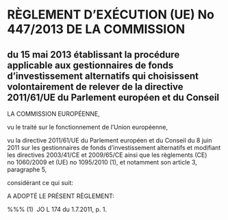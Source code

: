 # RÈGLEMENT D’EXÉCUTION (UE) No 447/2013 DE LA COMMISSION

## du 15 mai 2013 établissant la procédure applicable aux gestionnaires de fonds d’investissement alternatifs qui choisissent volontairement de relever de la directive 2011/61/UE du Parlement européen et du Conseil

LA COMMISSION EUROPÉENNE,

vu le traité sur le fonctionnement de l’Union européenne,

vu la directive 2011/61/UE du Parlement européen et du Conseil du 8 juin 2011 sur les gestionnaires de fonds d’investissement alternatifs et modifiant les directives 2003/41/CE et 2009/65/CE ainsi que les règlements (CE) no 1060/2009 et (UE) no 1095/2010 (1), et notamment son article 3, paragraphe 5,

considérant ce qui suit:

A ADOPTÉ LE PRÉSENT RÈGLEMENT:

%%% (1)  JO L 174 du 1.7.2011, p. 1.

